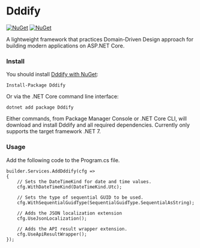 Dddify
=======

[![NuGet](https://img.shields.io/nuget/esofar/dddify.svg)](https://www.nuget.org/packages/dddify) 
[![NuGet](https://img.shields.io/nuget/vpre/dddify.svg)](https://www.nuget.org/packages/dddify)

A lightweight framework that practices Domain-Driven Design approach for building modern applications on ASP.NET Core.

### Install

You should install [Dddify with NuGet](https://www.nuget.org/packages/dddify):

    Install-Package Dddify
    
Or via the .NET Core command line interface:

    dotnet add package Dddify

Either commands, from Package Manager Console or .NET Core CLI, will download and install Dddify and all required dependencies. Currently only supports the target framework .NET 7.


### Usage

Add the following code to the Program.cs file.

    builder.Services.AddDddify(cfg =>
    {
        // Sets the DateTimeKind for date and time values.
        cfg.WithDateTimeKind(DateTimeKind.Utc);

        // Sets the type of sequential GUID to be used.
        cfg.WithSequentialGuidType(SequentialGuidType.SequentialAsString);

        // Adds the JSON localization extension
        cfg.UseJsonLocalization();

        // Adds the API result wrapper extension.
        cfg.UseApiResultWrapper();
    });


